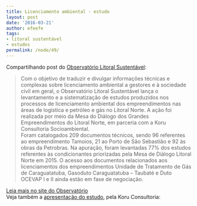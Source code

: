 ```yaml
---
title: Licenciamento ambiental - estudo
layout: post
date: '2016-03-21'
author: efeefe
tags:
- litoral sustentável
- estudos
permalink: /node/49/
---
```


Compartilhando post do [Observatório Litoral Sustentável](http://litoralsustentavel.org.br/noticias-sobre-o-projeto/observatorio-divulga-levantamento-sobre-licenciamento-ambiental/ "http://litoralsustentavel.org.br/noticias-sobre-o-projeto/observatorio-divulga-levantamento-sobre-licenciamento-ambiental/"):

> Com o objetivo de traduzir e divulgar informações técnicas e complexas sobre licenciamento ambiental a gestores e à sociedade civil em geral, o Observatório Litoral Sustentável lança o levantamento e a sistematização de estudos produzidos nos processos de licenciamento ambiental dos empreendimentos nas áreas de logística e petróleo e gás no Litoral Norte. A ação foi realizada por meio da Mesa do Diálogo dos Grandes Empreendimentos do Litoral Norte, em parceria com a Koru Consultoria Socioambiental.  
> Foram catalogados 209 documentos técnicos, sendo 96 referentes ao empreendimento Tamoios, 21 ao Porto de São Sebastião e 92 às obras da Petrobras. Na apuração, foram levantadas 77% dos estudos referentes às condicionantes priorizadas pela Mesa de Diálogo Litoral Norte em 2015. O acesso aos documentos relacionados aos licenciamentos dos empreendimentos Unidade de Tratamento de Gás de Caraguatatuba, Gasoduto Caraguatatuba – Taubaté e Duto OCEVAP I e II ainda estão em fase de negociação.

[Leia mais no site do Observatório](http://litoralsustentavel.org.br/noticias-sobre-o-projeto/observatorio-divulga-levantamento-sobre-licenciamento-ambiental/ "http://litoralsustentavel.org.br/noticias-sobre-o-projeto/observatorio-divulga-levantamento-sobre-licenciamento-ambiental/")  
Veja também a [apresentação do estudo](http://litoralsustentavel.org.br/apresentacoes/apresentacao-banco-de-estudos-dos-processos-de-licenciamento-ambiental/ "http://litoralsustentavel.org.br/apresentacoes/apresentacao-banco-de-estudos-dos-processos-de-licenciamento-ambiental/"), pela Koru Consultoria:
